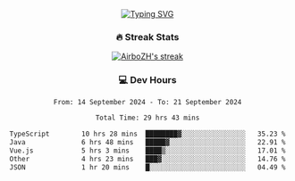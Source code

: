 
<div align="center">
  <a href="https://git.io/typing-svg"><img src="https://readme-typing-svg.demolab.com?font=Fira+Code&size=30&pause=1000&color=33F7F5&center=true&vCenter=true&width=435&lines=Hi+there+%F0%9F%91%8B+I+am+AirboZH+;Welcome+to+my+Github" alt="Typing SVG" /></a>

<h3>🔥 Streak Stats</h3>

<!-- GitHub Readme Streak Stats - https://github.com/DenverCoder1/github-readme-streak-stats -->
<p>
  <a href="https://github.com/DenverCoder1/github-readme-streak-stats">
    <img title="🔥 Get streak stats for your profile at git.io/streak-stats" alt="AirboZH's streak" src="https://streak-stats.demolab.com/?user=AirboZH&theme=monokai-metallian&hide_border=true"/>
  </a>
</p>

<h3>💻 Dev Hours</h3>
<!--START_SECTION:waka-->

```txt
From: 14 September 2024 - To: 21 September 2024

Total Time: 29 hrs 43 mins

TypeScript        10 hrs 28 mins  ████████▓░░░░░░░░░░░░░░░░   35.23 %
Java              6 hrs 48 mins   █████▓░░░░░░░░░░░░░░░░░░░   22.91 %
Vue.js            5 hrs 3 mins    ████▒░░░░░░░░░░░░░░░░░░░░   17.01 %
Other             4 hrs 23 mins   ███▓░░░░░░░░░░░░░░░░░░░░░   14.76 %
JSON              1 hr 20 mins    █░░░░░░░░░░░░░░░░░░░░░░░░   04.49 %
```

<!--END_SECTION:waka-->
</div>  
